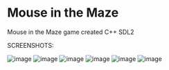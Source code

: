 # Mouse in the Maze
Mouse in the Maze game created C++ SDL2

SCREENSHOTS:

![image](https://github.com/MaximKuzmin16/Mouse-in-the-Maze/assets/134335735/6e1e6de4-b254-4014-89e6-63ffe7cc1492)
![image](https://github.com/MaximKuzmin16/Mouse-in-the-Maze/assets/134335735/f1c71138-9240-4b33-8235-2ba5851c4aa4)
![image](https://github.com/MaximKuzmin16/Mouse-in-the-Maze/assets/134335735/d6e64681-200d-4810-bcfb-33a4f5e8cc0b)
![image](https://github.com/MaximKuzmin16/Mouse-in-the-Maze/assets/134335735/27b381b5-be6e-4a99-bcf1-974b00c27dfb)
![image](https://github.com/MaximKuzmin16/Mouse-in-the-Maze/assets/134335735/d3f5d9e1-8fac-4875-8b2d-1469316f47f7)
![image](https://github.com/MaximKuzmin16/Mouse-in-the-Maze/assets/134335735/e4cfcce4-8ce1-49aa-ae2e-336120380d44)
